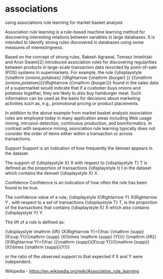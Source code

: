 # associations
using associations rule learning for market basket analysis

Association rule learning is a rule-based machine learning method for discovering interesting relations between variables in large databases. It is intended to identify strong rules discovered in databases using some measures of interestingness.

Based on the concept of strong rules, Rakesh Agrawal, Tomasz Imieliński and Arun Swami[2] introduced association rules for discovering regularities between products in large-scale transaction data recorded by point-of-sale (POS) systems in supermarkets. For example, the rule {\displaystyle \{\mathrm {onions,potatoes} \}\Rightarrow \{\mathrm {burger} \}} \{{\mathrm  {onions,potatoes}}\}\Rightarrow \{{\mathrm  {burger}}\} found in the sales data of a supermarket would indicate that if a customer buys onions and potatoes together, they are likely to also buy hamburger meat. Such information can be used as the basis for decisions about marketing activities such as, e.g., promotional pricing or product placements.

In addition to the above example from market basket analysis association rules are employed today in many application areas including Web usage mining, intrusion detection, continuous production, and bioinformatics. In contrast with sequence mining, association rule learning typically does not consider the order of items either within a transaction or across transactions.

Support
Support is an indication of how frequently the itemset appears in the dataset.

The support of {\displaystyle X} X with respect to {\displaystyle T} T is defined as the proportion of transactions {\displaystyle t} t in the dataset which contains the itemset {\displaystyle X} X.

Confidence
Confidence is an indication of how often the rule has been found to be true.

The confidence value of a rule, {\displaystyle X\Rightarrow Y} X\Rightarrow Y , with respect to a set of transactions {\displaystyle T} T, is the proportion of the transactions that contains {\displaystyle X} X which also contains {\displaystyle Y} Y.

The lift of a rule is defined as:

{\displaystyle \mathrm {lift} (X\Rightarrow Y)={\frac {\mathrm {supp} (X\cup Y)}{\mathrm {supp} (X)\times \mathrm {supp} (Y)}}} {\mathrm  {lift}}(X\Rightarrow Y)={\frac  {{\mathrm  {supp}}(X\cup Y)}{{\mathrm  {supp}}(X)\times {\mathrm  {supp}}(Y)}}

or the ratio of the observed support to that expected if X and Y were independent.

Wikipedia - https://en.wikipedia.org/wiki/Association_rule_learning
